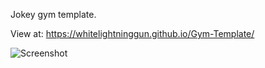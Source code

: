 Jokey gym template.

View at: https://whitelightninggun.github.io/Gym-Template/

![Screenshot](https://github.com/your-username/your-repository/blob/main/images/screenshot.png)
